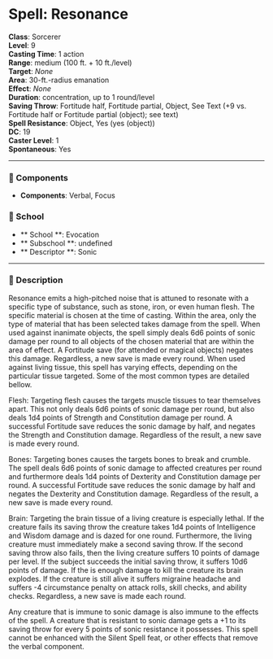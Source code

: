 
# Spell: Resonance
**Class**: Sorcerer  
**Level**: 9  
**Casting Time**: 1 action  
**Range**: medium (100 ft. + 10 ft./level)  
**Target**: _None_  
**Area**: 30-ft.-radius emanation  
**Effect**: _None_  
**Duration**: concentration, up to 1 round/level  
**Saving Throw**: Fortitude half, Fortitude partial, Object, See Text (+9 vs. Fortitude half or Fortitude partial (object); see text)  
**Spell Resistance**: Object, Yes (yes (object))  
**DC**: 19  
**Caster Level**: 1  
**Spontaneous**: Yes

---

### 🔮 Components
- **Components**: Verbal, Focus

### 🏫 School
- ** School **: Evocation
- ** Subschool **: undefined
- ** Descriptor **: Sonic
---

### 📜 Description
Resonance emits a high-pitched noise that is attuned to resonate with a specific type of substance, such as stone, iron, or even human flesh. The specific material is chosen at the time of casting. Within the area, only the type of material that has been selected takes damage from the spell. When used against inanimate objects, the spell simply deals 6d6 points of sonic damage per round to all objects of the chosen material that are within the area of effect. A Fortitude save (for attended or magical objects) negates this damage. Regardless, a new save is made every round. When used against living tissue, this spell has varying effects, depending on the particular tissue targeted. Some of the most common types are detailed bellow.

Flesh: Targeting flesh causes the targets muscle tissues to tear themselves apart. This not only deals 6d6 points of sonic damage per round, but also deals 1d4 points of Strength and Constitution damage per round. A successful Fortitude save reduces the sonic damage by half, and negates the Strength and Constitution damage. Regardless of the result, a new save is made every round.

Bones: Targeting bones causes the targets bones to break and crumble. The spell deals 6d6 points of sonic damage to affected creatures per round and furthermore deals 1d4 points of Dexterity and Constitution damage per round. A successful Fortitude save reduces the sonic damage by half and negates the Dexterity and Constitution damage. Regardless of the result, a new save is made every round.

Brain: Targeting the brain tissue of a living creature is especially lethal. If the creature fails its saving throw the creature takes 1d4 points of Intelligence and Wisdom damage and is dazed for one round. Furthermore, the living creature must immediately make a second saving throw. If the second saving throw also fails, then the living creature suffers 10 points of damage per level. If the subject succeeds the initial saving throw, it suffers 10d6 points of damage. If the is enough damage to kill the creature its brain explodes. If the creature is still alive it suffers migraine headache and suffers -4 circumstance penalty on attack rolls, skill checks, and ability checks. Regardless, a new save is made each round.

Any creature that is immune to sonic damage is also immune to the effects of the spell. A creature that is resistant to sonic damage gets a +1 to its saving throw for every 5 points of sonic resistance it possesses. This spell cannot be enhanced with the Silent Spell feat, or other effects that remove the verbal component.
